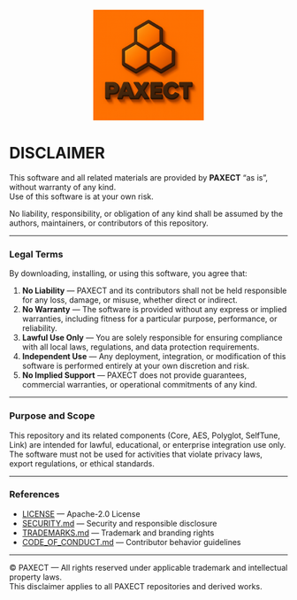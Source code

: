 <p align="center">
  <img src="docs/ChatGPT%20Image%202%20okt%202025,%2022_22_22.png" alt="PAXECT logo" width="200"/>
</p>

# DISCLAIMER

This software and all related materials are provided by **PAXECT** “as is”, without warranty of any kind.  
Use of this software is at your own risk.

No liability, responsibility, or obligation of any kind shall be assumed by the authors, maintainers, or contributors of this repository.

---

### Legal Terms

By downloading, installing, or using this software, you agree that:

1. **No Liability** — PAXECT and its contributors shall not be held responsible for any loss, damage, or misuse, whether direct or indirect.  
2. **No Warranty** — The software is provided without any express or implied warranties, including fitness for a particular purpose, performance, or reliability.  
3. **Lawful Use Only** — You are solely responsible for ensuring compliance with all local laws, regulations, and data protection requirements.  
4. **Independent Use** — Any deployment, integration, or modification of this software is performed entirely at your own discretion and risk.  
5. **No Implied Support** — PAXECT does not provide guarantees, commercial warranties, or operational commitments of any kind.

---

### Purpose and Scope

This repository and its related components (Core, AES, Polyglot, SelfTune, Link) are intended for lawful, educational, or enterprise integration use only.  
The software must not be used for activities that violate privacy laws, export regulations, or ethical standards.

---

### References

- [LICENSE](./LICENSE) — Apache-2.0 License  
- [SECURITY.md](./SECURITY.md) — Security and responsible disclosure  
- [TRADEMARKS.md](./TRADEMARKS.md) — Trademark and branding rights  
- [CODE_OF_CONDUCT.md](./CODE_OF_CONDUCT.md) — Contributor behavior guidelines

---

© PAXECT — All rights reserved under applicable trademark and intellectual property laws.  
This disclaimer applies to all PAXECT repositories and derived works.
